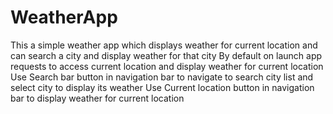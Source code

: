 # WeatherApp
This a simple weather app which displays weather for current location and can search a city and display weather for that city 
By default on launch app requests to access current location and display weather for current location
Use Search bar button in navigation bar to navigate to search city list and select city to display its weather
Use Current location button in navigation bar to display weather for current location
